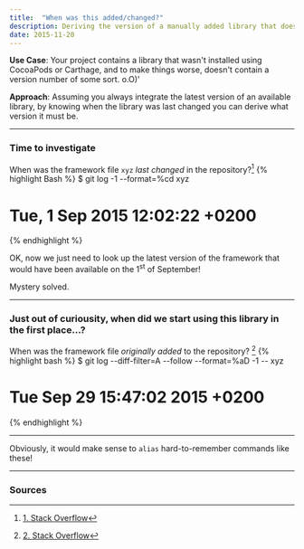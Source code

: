 ```yaml
---
title:  "When was this added/changed?"
description: Deriving the version of a manually added library that doesn't contain a version number.
date: 2015-11-20
---
```


**Use Case**: Your project contains a library that wasn't installed using CocoaPods or Carthage, and to make things worse, doesn't contain a version number of some sort. o.O)'

**Approach**: Assuming you always integrate the latest version of an available library, by knowing when the library was last changed you can derive what version it must be.

***

### Time to investigate
When was the framework file `xyz` *last changed* in the repository?[^1]
{% highlight Bash %}
$ git log -1 --format=%cd xyz
# Tue, 1 Sep 2015 12:02:22 +0200
{% endhighlight %}

OK, now we just need to look up the latest version of the framework that would have been available on the 1<sup>st</sup> of September! 

Mystery solved.


***

### Just out of curiousity, when did we start using this library in the first place…?

When was the framework file *originally added* to the repository? [^2]
{% highlight bash %}
$ git log --diff-filter=A --follow --format=%aD -1 -- xyz
# Tue Sep 29 15:47:02 2015 +0200
{% endhighlight %}

***

Obviously, it would make sense to `alias` hard-to-remember commands like these!

***

### Sources

[^1]: [1. Stack Overflow][SO-last-changed]
[^2]: [2. Stack Overflow][SO-first-added]

[SO-first-added]: http://stackoverflow.com/a/25633731
[SO-last-changed]: http://stackoverflow.com/a/8611514